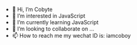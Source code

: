 - 👋 Hi, I’m Cobyte
- 👀 I’m interested in JavaScript
- 🌱 I’m currently learning JavaScript
- 💞️ I’m looking to collaborate on ...
- 📫 How to reach me  my wechat ID is: iamcoboy

<!---
amebyte/amebyte is a ✨ special ✨ repository because its `README.md` (this file) appears on your GitHub profile.
You can click the Preview link to take a look at your changes.
--->
